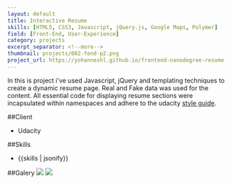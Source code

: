 ```yaml
---
layout: default
title: Interactive Resume
skills: [HTML5, CSS3, Javascript, jQuery.js, Google Maps, Polymer]
field: [Front-End, User-Experience]
category: projects
excerpt_separator: <!--more-->
thumbnail: projects/002-fend-p2.png
project_url: https://yohanneshl.github.io/frontend-nanodegree-resume
---
```


In this is project i've used Javascript, jQuery and templating techniques to create a dynamic resume page. Real and Fake data was used for the content. All essential code for displaying <!--more-->resume sections were incapsulated within namespaces and adhere to the udacity [style guide](https://udacity.github.io/frontend-nanodegree-styleguide/).

##Client
* Udacity

##Skills
* {{skills | jsonify}}


##Galery
![]({{site.url}}/public/img/projects/002-fend-p2/002-fend-p2.png)
![]({{site.url}}/public/img/projects/002-fend-p2/2.png)